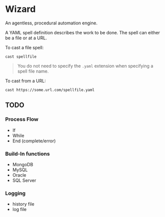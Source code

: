 Wizard
=========

An agentless, procedural automation engine.

A YAML spell definition describes the work to be done.  The spell can either be a file or at a URL.

To cast a file spell:

```
cast spellfile
```

> You do not need to specify the `.yaml` extension when specifying a spell file name.

To cast from a URL:

```
cast https://some.url.com/spellfile.yaml
```

## TODO

### Process Flow

- If
- While
- End (complete/error)

### Build-In functions

- MongoDB
- MySQL
- Oracle
- SQL Server

### Logging

- history file
- log file
